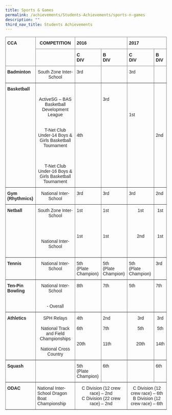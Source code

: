 ```yaml
---
title: Sports & Games
permalink: /achievements/Students-Achievements/sports-n-games
description: ""
third_nav_title: Students Achievements
---
```

<style type="text/css">
.tg  {border-collapse:collapse;border-spacing:0;}
.tg td{border-color:black;border-style:solid;border-width:1px;font-family:Arial, sans-serif;font-size:14px;
  overflow:hidden;padding:10px 5px;word-break:normal;}
.tg th{border-color:black;border-style:solid;border-width:1px;font-family:Arial, sans-serif;font-size:14px;
  font-weight:normal;overflow:hidden;padding:10px 5px;word-break:normal;}
.tg .tg-pfgq{border-color:inherit;color:#222;text-align:left;vertical-align:top}
.tg .tg-y8xx{border-color:inherit;color:#222;font-weight:bold;text-align:left;vertical-align:top}
.tg .tg-68g4{border-color:inherit;color:#222;text-align:center;vertical-align:top}
.tg .tg-xtcj{border-color:inherit;color:#222;font-weight:bold;text-align:center;vertical-align:top}
</style>
<table class="tg">
<thead>
  <tr>
    <th class="tg-y8xx" rowspan="2">CCA<br> </th>
    <th class="tg-68g4"> <span style="font-weight:bold">COMPETITION</span></th>
    <th class="tg-y8xx" colspan="2">2016</th>
    <th class="tg-y8xx" colspan="2">2017</th>
  </tr>
  <tr>
    <th class="tg-pfgq"> <br> </th>
    <th class="tg-y8xx">C<br>DIV</th>
    <th class="tg-y8xx">B<br>DIV</th>
    <th class="tg-y8xx">C<br>DIV</th>
    <th class="tg-y8xx">B<br>DIV</th>
  </tr>
</thead>
<tbody>
  <tr>
    <td class="tg-y8xx">Badminton</td>
    <td class="tg-68g4">South Zone Inter-School</td>
    <td class="tg-pfgq">3rd</td>
    <td class="tg-pfgq"> </td>
    <td class="tg-pfgq">3rd </td>
    <td class="tg-pfgq"> </td>
  </tr>
  <tr>
    <td class="tg-y8xx">Basketball</td>
    <td class="tg-68g4"><br> <br>ActiveSG – BAS Basketball Development League<br><br><br>T-Net Club Under-14 Boys &amp; Girls Basketball Tournament<br><br><br><br>T-Net Club Under-16 Boys &amp; Girls Basketball Tournament</td>
    <td class="tg-pfgq"> <br> <br> <br> <br> <br> <br> <br> <br><br>4th</td>
    <td class="tg-pfgq"><br><br>3rd</td>
    <td class="tg-pfgq"> <br> <br>  <br><br><br>1st</td>
    <td class="tg-pfgq"> <br> <br> <br> <br> <br> <br> <br> <br> <br>2nd<br></td>
  </tr>
  <tr>
    <td class="tg-y8xx">Gym (Rhythmics)</td>
    <td class="tg-68g4">National Inter-School</td>
    <td class="tg-pfgq">3rd</td>
    <td class="tg-pfgq">3rd</td>
    <td class="tg-pfgq">3rd</td>
    <td class="tg-pfgq">2nd</td>
  </tr>
  <tr>
    <td class="tg-y8xx">Netball</td>
    <td class="tg-68g4">South Zone Inter-School  <br><br><br><br><br>National Inter-School<br><br></td>
    <td class="tg-pfgq">1st <br><br><br><br><br>1st<br> </td>
    <td class="tg-pfgq">1st<br><br><br><br><br>1st<br> </td>
    <td class="tg-68g4">1st<br><br><br><br> <br>2nd</td>
    <td class="tg-68g4">1st<br><br><br><br> <br>1st<br></td>
  </tr>
  <tr>
    <td class="tg-y8xx">Tennis</td>
    <td class="tg-68g4">National Inter-School</td>
    <td class="tg-pfgq">5th<br>(Plate Champion)</td>
    <td class="tg-pfgq">5th<br>(Plate Champion)</td>
    <td class="tg-pfgq">5th<br>(Plate Champion)</td>
    <td class="tg-pfgq">3rd</td>
  </tr>
  <tr>
    <td class="tg-y8xx">Ten-Pin Bowling</td>
    <td class="tg-68g4">National Inter-School<br><br><br>- Overall</td>
    <td class="tg-pfgq">8th</td>
    <td class="tg-pfgq">7th</td>
    <td class="tg-pfgq">5th</td>
    <td class="tg-pfgq">7th</td>
  </tr>
  <tr>
    <td class="tg-y8xx">Athletics</td>
    <td class="tg-68g4">SPH Relays<br> <br>National Track and Field Championships<br> <br>National Cross Country</td>
    <td class="tg-pfgq">4th<br> <br>6th<br> <br> <br>20th</td>
    <td class="tg-pfgq">2nd<br> <br>7th<br> <br> <br>11th</td>
    <td class="tg-68g4">3rd<br> <br>5th<br> <br><br>20th</td>
    <td class="tg-68g4">3rd<br> <br>5th<br> <br><br>14th</td>
  </tr>
  <tr>
    <td class="tg-y8xx">Squash</td>
    <td class="tg-xtcj"> </td>
    <td class="tg-pfgq">5th<br>(Plate Champion)</td>
    <td class="tg-pfgq">6th</td>
    <td class="tg-pfgq"> </td>
    <td class="tg-pfgq">6th</td>
  </tr>
  <tr>
    <td class="tg-y8xx">ODAC</td>
    <td class="tg-pfgq">National Inter-School Dragon Boat Championship</td>
    <td class="tg-68g4" colspan="2">C Division (12 crew race) – 2nd <br>C Division (22 crew race) – 2nd</td>
    <td class="tg-68g4" colspan="2">C Division (12 crew race) – 6th <br>B Division (12 crew race) – 6th</td>
  </tr>
</tbody>
</table>